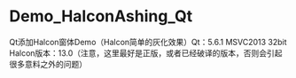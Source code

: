 # Demo_HalconAshing_Qt
Qt添加Halcon窗体Demo（Halcon简单的灰化效果）Qt：5.6.1 MSVC2013 32bit Halcon版本：13.0（注意，这里最好是正版，或者已经破译的版本，否则会引起很多意料之外的问题）
